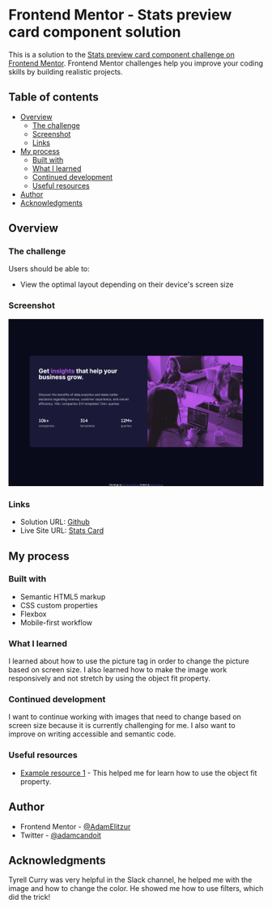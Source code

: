 # Frontend Mentor - Stats preview card component solution

This is a solution to the [Stats preview card component challenge on Frontend Mentor](https://www.frontendmentor.io/challenges/stats-preview-card-component-8JqbgoU62). Frontend Mentor challenges help you improve your coding skills by building realistic projects.

## Table of contents

-   [Overview](#overview)
    -   [The challenge](#the-challenge)
    -   [Screenshot](#screenshot)
    -   [Links](#links)
-   [My process](#my-process)
    -   [Built with](#built-with)
    -   [What I learned](#what-i-learned)
    -   [Continued development](#continued-development)
    -   [Useful resources](#useful-resources)
-   [Author](#author)
-   [Acknowledgments](#acknowledgments)

## Overview

### The challenge

Users should be able to:

-   View the optimal layout depending on their device's screen size

### Screenshot

![](./final_screenshot/screenshot.png)

### Links

-   Solution URL: [Github](https://github.com/AdamEli/FM-Stats-preview-card-component)
-   Live Site URL: [Stats Card](https://fm-stats-preview-card-component-beta.vercel.app/)

## My process

### Built with

-   Semantic HTML5 markup
-   CSS custom properties
-   Flexbox
-   Mobile-first workflow

### What I learned

I learned about how to use the picture tag in order to change the picture based on screen size. I also learned how to make the image work responsively and not stretch by using the object fit property.

### Continued development

I want to continue working with images that need to change based on screen size because it is currently challenging for me. I also want to improve on writing accessible and semantic code.

### Useful resources

-   [Example resource 1](https://www.youtube.com/watch?v=6yAAV-uP0po) - This helped me for learn how to use the object fit property.

## Author

-   Frontend Mentor - [@AdamElitzur](https://www.frontendmentor.io/profile/adamelitzur)
-   Twitter - [@adamcandoit](https://twitter.com/adamcandoit)

## Acknowledgments

Tyrell Curry was very helpful in the Slack channel, he helped me with the image and how to change the color. He showed me how to use filters, which did the trick!
